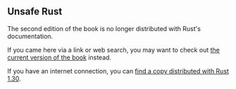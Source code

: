 ## Unsafe Rust

The second edition of the book is no longer distributed with Rust's documentation.

If you came here via a link or web search, you may want to check out [the current version of the book](../ch19-01-unsafe-rust.html) instead.

If you have an internet connection, you can [find a copy distributed with Rust 1.30](https://doc.rust-lang.org/1.30.0/book/second-edition/ch19-01-unsafe-rust.html).